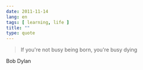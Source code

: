 ```yaml
---
date: 2011-11-14
lang: en
tags: [ learning, life ]
title: ""
type: quote
---
```


> If you're not busy being born, you're busy dying

Bob Dylan

